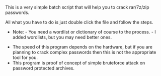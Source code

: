 This is a very simple batch script that will help you to crack rar/7z/zip passwords.

All what you have to do is just double click the file and follow the steps.

+ Note: - You need a wordlist or dictionary of course to the process.
        - I added wordlists, but you may need better ones.
        
* The speed of this program depends on the hardware, but if you are planning to crack complex 
  passwords then this is not the appropriate tool for you.
* This program is proof of concept of simple bruteforce attack on password protected archives.
